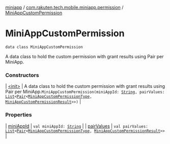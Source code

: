 [miniapp](../../index.md) / [com.rakuten.tech.mobile.miniapp.permission](../index.md) / [MiniAppCustomPermission](./index.md)

# MiniAppCustomPermission

`data class MiniAppCustomPermission`

A data class to hold the custom permission with grant results using Pair per MiniApp.

### Constructors

| [&lt;init&gt;](-init-.md) | A data class to hold the custom permission with grant results using Pair per MiniApp.`MiniAppCustomPermission(miniAppId: `[`String`](https://kotlinlang.org/api/latest/jvm/stdlib/kotlin/-string/index.html)`, pairValues: `[`List`](https://kotlinlang.org/api/latest/jvm/stdlib/kotlin.collections/-list/index.html)`<`[`Pair`](https://kotlinlang.org/api/latest/jvm/stdlib/kotlin/-pair/index.html)`<`[`MiniAppCustomPermissionType`](../-mini-app-custom-permission-type/index.md)`, `[`MiniAppCustomPermissionResult`](../-mini-app-custom-permission-result/index.md)`>>)` |

### Properties

| [miniAppId](mini-app-id.md) | `val miniAppId: `[`String`](https://kotlinlang.org/api/latest/jvm/stdlib/kotlin/-string/index.html) |
| [pairValues](pair-values.md) | `val pairValues: `[`List`](https://kotlinlang.org/api/latest/jvm/stdlib/kotlin.collections/-list/index.html)`<`[`Pair`](https://kotlinlang.org/api/latest/jvm/stdlib/kotlin/-pair/index.html)`<`[`MiniAppCustomPermissionType`](../-mini-app-custom-permission-type/index.md)`, `[`MiniAppCustomPermissionResult`](../-mini-app-custom-permission-result/index.md)`>>` |

